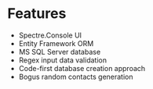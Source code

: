 # Features
- Spectre.Console UI
- Entity Framework ORM
- MS SQL Server database
- Regex input data validation
- Code-first database creation approach
- Bogus random contacts generation